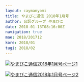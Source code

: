 ```yaml
---
layout: caymanyomi
title: やまびこ通信 2018年1月号
author: 音訳グループ やまびこ
date: 2018-01-13T08:16:00Z
navigation: true
mae: 2018/201712
kore: 2018/01
tugi: 2018/02
---
```


<audio preload="auto">
  <source src="media/01/201801.mp3" controls></source>
  <source src="media/01/201801.ogg" controls></source>
</audio>

<a href="media/01/01-1.svg" target="_blank"><img src="media/01/01-1.png" alt="やまびこ通信2018年1月号ページ1" srcset="media/01/01-1.svg" /></a>

<a href="media/01/01-2.svg" target="_blank"><img src="media/01/01-2.png" alt="やまびこ通信2018年1月号ページ2" srcset="media/01/01-2.svg" /></a>

